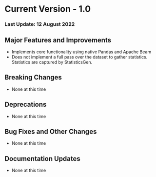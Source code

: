 # Current Version  - 1.0

### Last Update: 12 August 2022

## Major Features and Improvements

*   Implements core functionality using native Pandas and Apache Beam
*   Does not implement a full pass over the dataset to  gather statistics.  Statistics are captured by StatisticsGen.

## Breaking Changes

*   None at this time

## Deprecations

*   None at this time

## Bug Fixes and Other Changes

*   None at this time

## Documentation Updates

*   None at this time